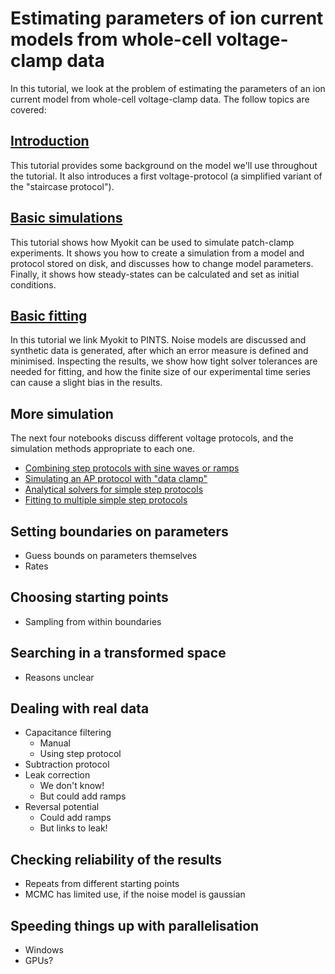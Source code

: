 # Estimating parameters of ion current models from whole-cell voltage-clamp data

In this tutorial, we look at the problem of estimating the parameters of an ion current model from whole-cell voltage-clamp data.
The follow topics are covered:

## [Introduction](introduction.ipynb)

This tutorial provides some background on the model we'll use throughout the tutorial.
It also introduces a first voltage-protocol (a simplified variant of the "staircase protocol").

## [Basic simulations](basic-simulations.ipynb)

This tutorial shows how Myokit can be used to simulate patch-clamp experiments.
It shows you how to create a simulation from a model and protocol stored on disk, and discusses how to change model parameters.
Finally, it shows how steady-states can be calculated and set as initial conditions.

## [Basic fitting](basic-fitting.ipynb)

In this tutorial we link Myokit to PINTS.
Noise models are discussed and synthetic data is generated, after which an error measure is defined and minimised.
Inspecting the results, we show how tight solver tolerances are needed for fitting, and how the finite size of our experimental time series can cause a slight bias in the results.

## More simulation

The next four notebooks discuss different voltage protocols, and the simulation methods appropriate to each one.

- [Combining step protocols with sine waves or ramps](more-simulation-1-steps-and-ramps.ipynb)
- [Simulating an AP protocol with "data clamp"](more-simulation-2-data-clamp.ipynb)
- [Analytical solvers for simple step protocols](more-simulation-3-analytic-solvers.ipynb)
- [Fitting to multiple simple step protocols](more-simulation-4-multiple-protocols.ipynb)

## Setting boundaries on parameters
- Guess bounds on parameters themselves
- Rates
    
## Choosing starting points
- Sampling from within boundaries

## Searching in a transformed space
- Reasons unclear
  
## Dealing with real data
- Capacitance filtering
    - Manual
    - Using step protocol
- Subtraction protocol
- Leak correction
    - We don't know!
    - But could add ramps
- Reversal potential
    - Could add ramps
    - But links to leak!

## Checking reliability of the results
- Repeats from different starting points
- MCMC has limited use, if the noise model is gaussian

## Speeding things up with parallelisation
- Windows
- GPUs?
